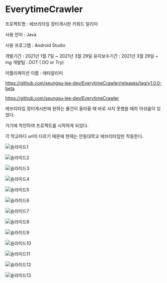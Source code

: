 # EverytimeCrawler
프로젝트명 : ﻿에브리타임 장터게시판 키워드 알리미

사용 언어 : Java

사용 프로그램 : Android Studio

﻿개발기간 : 2021년 1월 7일 ~ 2021년 3월 29일
유지보수기간 : 2021년 3월 29일 ~ ing
개발팀 : DOT ( DO or Try)

어플리케이션 이름 : 에타알리미

https://github.com/seungsu-lee-dev/EverytimeCrawler/releases/tag/v1.0.0-beta



https://github.com/seungsu-lee-dev/EverytimeCrawler



에브리타임 장터게시판에 원하는 물건이 올라올 때 바로 사지 못했을 때의 아쉬움이 있었다.

거기에 착안하여 프로젝트를 시작하게 되었다.

각 학교마다 url이 다르기 때문에 현재는 안동대학교 에브리타임만 작동한다.

![슬라이드1](https://user-images.githubusercontent.com/68325847/116733552-31bf5000-aa27-11eb-8c4b-f0cd64fcf0ce.PNG)

![슬라이드2](https://user-images.githubusercontent.com/68325847/116733577-3ab02180-aa27-11eb-8b52-1fa2cf65c5e9.PNG)

![슬라이드3](https://user-images.githubusercontent.com/68325847/116733589-3dab1200-aa27-11eb-8aea-1687d397e88b.PNG)

![슬라이드4](https://user-images.githubusercontent.com/68325847/116733600-400d6c00-aa27-11eb-8f9c-a7dbb3433ee9.PNG)

![슬라이드5](https://user-images.githubusercontent.com/68325847/116733607-43085c80-aa27-11eb-987a-d68b5ca4fc81.PNG)

![슬라이드6](https://user-images.githubusercontent.com/68325847/116733621-46034d00-aa27-11eb-8267-e2f74beeed1a.PNG)

![슬라이드7](https://user-images.githubusercontent.com/68325847/116733628-48fe3d80-aa27-11eb-8d79-4ff31e80d44e.PNG)

![슬라이드8](https://user-images.githubusercontent.com/68325847/116733637-4d2a5b00-aa27-11eb-944e-f772e420dcaf.PNG)

![슬라이드9](https://user-images.githubusercontent.com/68325847/116733650-50bde200-aa27-11eb-9910-3b2b25e76b8c.PNG)

![슬라이드10](https://user-images.githubusercontent.com/68325847/116733663-54516900-aa27-11eb-8cb8-9a13b12a0ab0.PNG)

![슬라이드11](https://user-images.githubusercontent.com/68325847/116733671-57e4f000-aa27-11eb-8af3-5d0ffe1a727c.PNG)

![슬라이드12](https://user-images.githubusercontent.com/68325847/116733683-5adfe080-aa27-11eb-9e23-f8d2ddc50ef3.PNG)

![슬라이드13](https://user-images.githubusercontent.com/68325847/116733694-5ddad100-aa27-11eb-887c-3c68ee2eb184.PNG)
